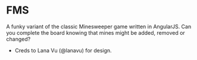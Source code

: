 # FMS
A funky variant of the classic Minesweeper game written in AngularJS. 
Can you complete the board knowing that mines might be added, removed or changed?

* Creds to Lana Vu (@lanavu) for design.
